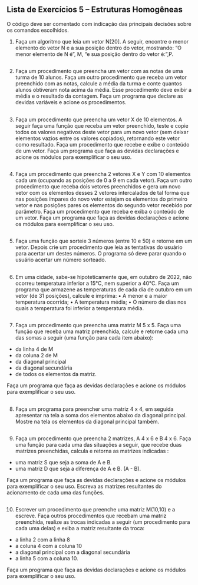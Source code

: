 ## Lista de Exercícios 5 – Estruturas Homogêneas

O código deve ser comentado com indicação das principais decisões sobre os comandos escolhidos.
 
1.	Faça um algoritmo que leia um vetor N[20]. A seguir, encontre o menor elemento do vetor N e a sua posição dentro do vetor, mostrando: “O menor elemento de N é”, M, “e sua posição dentro do vetor é:”,P. 
##

2.	Faça um procedimento que preencha um vetor com as notas de uma turma de 10 alunos. Faça um outro procedimento que receba um vetor preenchido com as notas, calcule a média da turma e conte quantos alunos obtiveram nota acima da média. Esse procedimento deve exibir a média e o resultado da contagem. Faça um programa que declare as devidas variáveis e acione os procedimentos.
##

3.	Faça um procedimento que preencha um vetor X de 10 elementos. A seguir faça uma função que receba um vetor preenchido, teste e copie todos os valores negativos deste vetor para um novo vetor (sem deixar elementos vazios entre os valores copiados), retornando este vetor como resultado. Faça um procedimento que recebe e exibe o conteúdo de um vetor. Faça um programa que faça as devidas declarações e acione os módulos para exemplificar o seu uso.
##

4.	Faça um procedimento que preencha 2 vetores X e Y com 10 elementos cada um (ocupando as posições de 0 a 9 em cada vetor). Faça um outro procedimento que receba dois vetores preenchidos e gera um novo vetor com os elementos desses 2 vetores intercalados de tal forma que nas posições ímpares do novo vetor estejam os elementos do primeiro vetor e nas posições pares os elementos do segundo vetor recebido por parâmetro. Faça um procedimento que receba e exiba o conteúdo de um vetor. Faça um programa que faça as devidas declarações e acione os módulos para exemplificar o seu uso.
##

5.	Faça uma função que sorteie 3 números (entre 10 e 50) e retorne em um vetor. Depois crie um procedimento que leia as tentativas do usuário para acertar um destes números. O programa só deve parar quando o usuário acertar um número sorteado.
##

6.	Em uma cidade, sabe-se hipoteticamente que, em outubro de 2022, não ocorreu temperatura inferior a 15°C, nem superior a 40°C. Faça um programa que armazene as temperaturas de cada dia de outubro em um vetor (de 31 posições), calcule e imprima:
•	A menor e a maior temperatura ocorrida;
•	A temperatura média;
•	O número de dias nos quais a temperatura foi inferior a temperatura média.
##

7.	Faça um procedimento que preencha uma matriz M 5 x 5. Faça uma função que receba uma matriz preenchida, calcule e retorne cada uma das somas a seguir (uma função para cada item abaixo): 

- da linha 4 de M 
- da coluna 2 de M 
- da diagonal principal 
- da diagonal secundária 
- de todos os elementos da matriz.

Faça um programa que faça as devidas declarações e acione os módulos para exemplificar o seu uso.
##

8.	Faça um programa para preencher uma matriz 4 x 4, em seguida apresentar na tela a soma dos elementos abaixo da diagonal principal. Mostre na tela os elementos da diagonal principal também.  
##

9.	Faça um procedimento que preencha 2 matrizes, A 4 x 6 e B 4 x 6. Faça uma função para cada uma das situações a seguir, que recebe duas matrizes preenchidas, calcula e retorna as matrizes indicadas : 

- uma matriz S que seja a soma de A e B. 
- uma matriz D que seja a diferença de A e B. (A - B). 

Faça um programa que faça as devidas declarações e acione os módulos para exemplificar o seu uso. Escreva as matrizes resultantes do acionamento de cada uma das funções.
##

10.	Escrever um procedimento que preenche uma matriz M(10,10) e a escreve. Faça outros procedimentos que recebam uma matriz preenchida, realize as trocas indicadas a seguir (um procedimento para cada uma delas) e exiba a matriz resultante da troca: 

- a linha 2 com a linha 8 
- a coluna 4 com a coluna 10 
- a diagonal principal com a diagonal secundária 
- a linha 5 com a coluna 10. 

Faça um programa que faça as devidas declarações e acione os módulos para exemplificar o seu uso.
##
